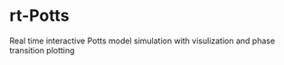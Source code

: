 # rt-Potts
Real time interactive Potts model simulation with visulization and phase transition plotting
